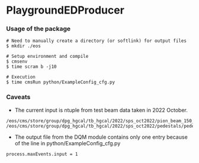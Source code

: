 # PlaygroundEDProducer

### Usage of the package
```
# Need to manually create a directory (or softlink) for output files
$ mkdir ./eos

# Setup environment and compile
$ cmsenv
$ time scram b -j10

# Execution
$ time cmsRun python/ExampleConfig_cfg.py
```

### Caveats
- The current input is ntuple from test beam data taken in 2022 October.
```
/eos/cms/store/group/dpg_hgcal/tb_hgcal/2022/sps_oct2022/pion_beam_150_320fC/beam_run/run_20221007_191926/beam_run0.root
/eos/cms/store/group/dpg_hgcal/tb_hgcal/2022/sps_oct2022/pedestals/pedestal_320fC/pedestal_run/run_20221008_192720/pedestal_run0.root
```
- The output file from the DQM module contains only one entry because of the line in python/ExampleConfig_cfg.py
```
process.maxEvents.input = 1
```
